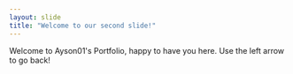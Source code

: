 ```yaml
---
layout: slide
title: "Welcome to our second slide!"
---
```

Welcome to Ayson01's Portfolio, happy to have you here.
Use the left arrow to go back!
